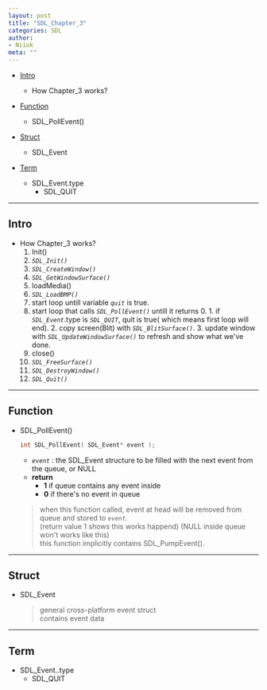 ```yaml
---
layout: post
title: "SDL_Chapter_3"
categories: SDL
author:
- Niiok
meta: ""
---
```


- [Intro](#intro)
  - How Chapter_3 works?

- [Function](#function)
  - SDL_PollEvent()

- [Struct](#struct)
  - SDL_Event

- [Term](#term)
  - SDL_Event.type
    - SDL_QUIT

- - - - - - - - - - - - - - - - - - - - - - - - - - - - - - - - - - - - - - - - - - - - - - - - - - - - - - - - - - - - - - - - - - - - - - - - - - - 

## Intro
    
- How Chapter_3 works?
  1. Init()
    1. _`SDL_Init()`_
    2. _`SDL_CreateWindow()`_
    3. _`SDL_GetWindowSurface()`_
  2. loadMedia()
    1. _`SDL_LoadBMP()`_
  3. start loop untill variable _`quit`_ is true.
    1. start loop that calls _`SDL_PollEvent()`_ untill it returns 0.
      1. if _`SDL_Event`_.type is _`SDL_QUIT`_, quit is true( which means first loop will end).
      2. copy screen(Blit) with _`SDL_BlitSurface()`_.
      3. update window with _`SDL_UpdateWindowSurface()`_ to refresh and show what we've done.
  4. close()
    1. _`SDL_FreeSurface()`_
    2. _`SDL_DestroyWindow()`_
    3. _`SDL_Quit()`_
    
- - - - - - - - - - - - - - - - - - - - - - - - - - - - - - - - - - - - - - - - - - - - - - - - - - - - - - - - - - - - - - - - - - - - - - - - - - - 

## Function
    
- SDL_PollEvent()
  ```C
  int SDL_PollEvent( SDL_Event* event );
  ```
  - _`event`_ : the SDL_Event structure to be filled with the next event from the queue, or NULL
  - **return**
    - **1** if queue contains any event inside
    - **0** if there's no event in queue    
  > when this function called, event at head will be removed from queue and stored to _`event`_.    
  >   (return value 1 shows this works happend) (NULL inside queue won't works like this)    
  > this function implicitly contains SDL_PumpEvent().    
    

- - - - - - - - - - - - - - - - - - - - - - - - - - - - - - - - - - - - - - - - - - - - - - - - - - - - - - - - - - - - - - - - - - - - - - - - - - - 

## Struct
    
- SDL_Event    
  > general cross-platform event struct     
  > contains event data    
    
- - - - - - - - - - - - - - - - - - - - - - - - - - - - - - - - - - - - - - - - - - - - - - - - - - - - - - - - - - - - - - - - - - - - - - - - - - - 

## Term
    
- SDL_Event..type
  - SDL_QUIT
    
